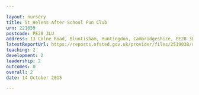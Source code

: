 ```yaml
---

layout: nursery
title: St Helens After School Fun Club
urn: 221659
postcode: PE28 3LU
address: 13 Colne Road, Bluntisham, Huntingdon, Cambridgeshire, PE28 3LU
latestReportUrl: https://reports.ofsted.gov.uk/provider/files/2519038/urn/221659.pdf
teaching: 2
development: 2
leadership: 2
outcomes: 0
overall: 2
date: 14 October 2015

---
```

